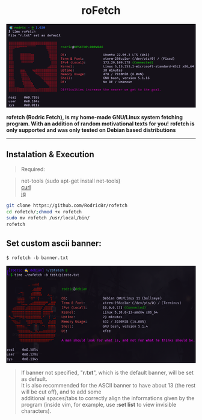 <h1 align="center">roFetch</h2>

<p align="center">
  <img border="0" src="./image/rofetch.png" alt="roFetch example" title="Isn't it simply awesome?!">
</p>

**rofetch (Rodric Fetch), is my home-made GNU/Linux system fetching program. With an addition of random motivational texts for you!**
**rofetch is only supported and was only tested on Debian based distributions**

<hr>

## Instalation & Execution <br>

> Required: <br>

> net-tools (sudo apt-get install net-tools) <br>
> [curl](https://curl.se/docs/install.html) <br>
> [jq](https://stedolan.github.io/jq/download/) <br>

```bash
git clone https://github.com/RodricBr/rofetch
cd rofetch/;chmod +x rofetch
sudo mv rofetch /usr/local/bin/
rofetch
```

## Set custom ascii banner: <br>

```console
$ rofetch -b banner.txt
```

<p align="center">
  <img border="0" src="./image/banner.png" alt="roFetch banner" title="Banner!">
</p>

> If banner not specified, "**r.txt**", which is the default banner, will be set as default. <br>
> It is also recommended for the ASCII banner to have about 13 (the rest will be cut off), and to add some <br>
> additional spaces/tabs to correctly align the informations given by the program (inside vim, for example, use **:set list** to view invisible characters).
